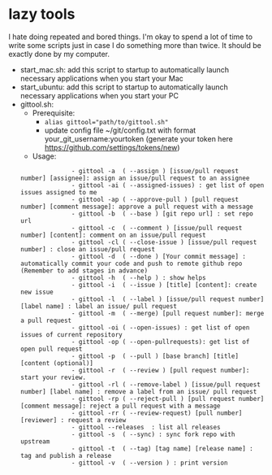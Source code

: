 # lazy tools
 I hate doing repeated and bored things. I'm okay to spend a lot of time to write some scripts just in case I do something more than twice.
 It should be exactly done by my computer.
 
 - start_mac.sh: add this script to startup to automatically launch necessary applications when you start your Mac
 - start_ubuntu: add this script to startup to automatically launch necessary applications when you start your PC
 - gittool.sh:
     - Prerequisite: 
          -  `alias gittool="path/to/gittool.sh"`
          - update config file ~/git/config.txt with format your_git_username:yourtoken (generate your token here https://github.com/settings/tokens/new)
      - Usage:
      ```
                    - gittool -a  ( --assign ) [issue/pull request number] [assignee]: assign an issue/pull request to an assignee
                    - gittool -ai ( --assigned-issues) : get list of open issues assigned to me
                    - gittool -ap ( --approve-pull ) [pull request number] [comment message]: approve a pull request with a message
                    - gittool -b  ( --base ) [git repo url] : set repo url
                    - gittool -c  ( --comment ) [issue/pull request number] [content]: comment on an issue/pull request
                    - gittool -cl ( --close-issue ) [issue/pull request number] : close an issue/pull request
                    - gittool -d  ( --done ) [Your commit message] : automatically commit your code and push to remote github repo (Remember to add stages in advance)
                    - gittool -h  ( --help ) : show helps
                    - gittool -i  ( --issue ) [title] [content]: create new issue
                    - gittool -l  ( --label ) [issue/pull request number] [label name] : label an issue/ pull request
                    - gittool -m  ( --merge) [pull request number]: merge a pull request
                    - gittool -oi ( --open-issues) : get list of open issues of current repository
                    - gittool -op ( --open-pullrequests): get list of open pull request
                    - gittool -p  ( --pull ) [base branch] [title] [content (optional)]
                    - gittool -r  ( --review ) [pull request number]: start your review.
                    - gittool -rl ( --remove-label ) [issue/pull request number] [label name] : remove a label from an issue/ pull request
                    - gittool -rp ( --reject-pull ) [pull request number] [comment message]: reject a pull request with a message
                    - gittool -rr ( --review-request) [pull number] [reviewer] : request a review
                    - gittool --releases  : list all releases
                    - gittool -s  ( --sync) : sync fork repo with upstream
                    - gittool -t  ( --tag) [tag name] [release name] : tag and publish a release
                    - gittool -v  ( --version ) : print version

```

 

